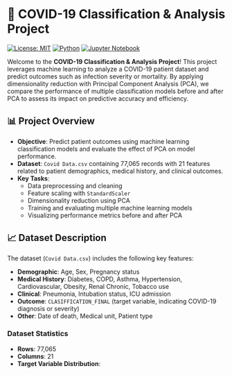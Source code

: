 # 🦠 COVID-19 Classification & Analysis Project

[![License: MIT](https://img.shields.io/badge/License-MIT-blue.svg)](https://opensource.org/licenses/MIT)
[![Python](https://img.shields.io/badge/Python-3.8+-yellow.svg)](https://www.python.org/)
[![Jupyter Notebook](https://img.shields.io/badge/Jupyter-Notebook-orange.svg)](https://jupyter.org/)

Welcome to the **COVID-19 Classification & Analysis Project**! This project leverages machine learning to analyze a COVID-19 patient dataset and predict outcomes such as infection severity or mortality. By applying dimensionality reduction with Principal Component Analysis (PCA), we compare the performance of multiple classification models before and after PCA to assess its impact on predictive accuracy and efficiency.

## 📊 Project Overview

- **Objective**: Predict patient outcomes using machine learning classification models and evaluate the effect of PCA on model performance.
- **Dataset**: `Covid Data.csv` containing 77,065 records with 21 features related to patient demographics, medical history, and clinical outcomes.
- **Key Tasks**:
  - Data preprocessing and cleaning
  - Feature scaling with `StandardScaler`
  - Dimensionality reduction using PCA
  - Training and evaluating multiple machine learning models
  - Visualizing performance metrics before and after PCA

## 📈 Dataset Description

The dataset (`Covid Data.csv`) includes the following key features:
- **Demographic**: Age, Sex, Pregnancy status
- **Medical History**: Diabetes, COPD, Asthma, Hypertension, Cardiovascular, Obesity, Renal Chronic, Tobacco use
- **Clinical**: Pneumonia, Intubation status, ICU admission
- **Outcome**: `CLASIFFICATION_FINAL` (target variable, indicating COVID-19 diagnosis or severity)
- **Other**: Date of death, Medical unit, Patient type

### Dataset Statistics
- **Rows**: 77,065
- **Columns**: 21
- **Target Variable Distribution**:
